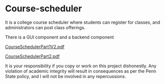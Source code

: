 # Course-scheduler
It is a college course scheduler where students can register for classes, and administrators can post class offerings.

There is a GUI component and a backend component 

[CourseSchedulerPart1V2.pdf](https://github.com/user-attachments/files/19239585/CourseSchedulerPart1V2.pdf)

[CourseSchedulerPart2.pdf](https://github.com/user-attachments/files/19239583/CourseSchedulerPart2.pdf)



It is your responsibility if you copy or work on this project dishonestly. Any violation of academic integrity will result in consequences as per the Penn State policy, and I will not be involved in any repercussions.
